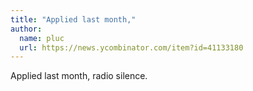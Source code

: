 ```yaml
---
title: "Applied last month,"
author:
  name: pluc
  url: https://news.ycombinator.com/item?id=41133180
---
```

Applied last month, radio silence.
